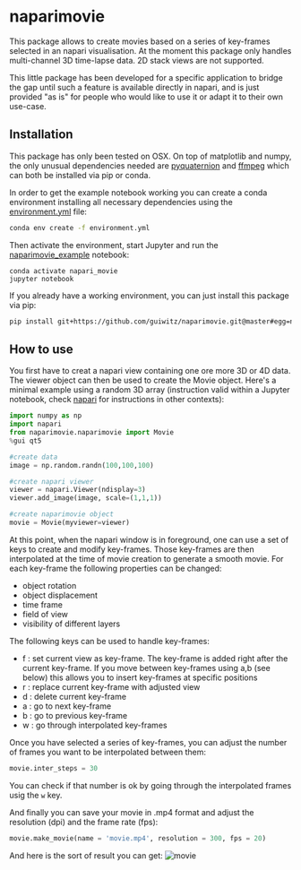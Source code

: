 # naparimovie

This package allows to create movies based on a series of key-frames selected in an napari visualisation. At the moment this package only handles multi-channel 3D time-lapse data. 2D stack views are not supported.

This little package has been developed for a specific application to bridge the gap until such a feature is available directly in napari, and is just provided "as is" for people who would like to use it or adapt it to their own use-case. 

## Installation

This package has only been tested on OSX. On top of matplotlib and numpy, the only unusual dependencies needed are [pyquaternion](http://kieranwynn.github.io/pyquaternion/) and [ffmpeg](http://www.ffmpeg.org/) which can both be installed via pip or conda.

In order to get the example notebook working you can create a conda environment installing all necessary dependencies using the [environment.yml](environment.yml) file:

```bash
conda env create -f environment.yml
```
Then activate the environment, start Jupyter and run the [naparimovie_example](naparimovie_example.ipynb) notebook:
```
conda activate napari_movie
jupyter notebook
```
If you already have a working environment, you can just install this package via pip:
```bash
pip install git+https://github.com/guiwitz/naparimovie.git@master#egg=naparimovie
```

## How to use

You first have to creat a napari view containing one ore more 3D or 4D data. The viewer object can then be used to create the Movie object. Here's a minimal example using a random 3D array (instruction valid within a Jupyter notebook, check [napari](https://github.com/napari/napari) for instructions in other contexts):

```python
import numpy as np
import napari
from naparimovie.naparimovie import Movie
%gui qt5

#create data
image = np.random.randn(100,100,100)

#create napari viewer
viewer = napari.Viewer(ndisplay=3)
viewer.add_image(image, scale=(1,1,1))

#create naparimovie object
movie = Movie(myviewer=viewer)
```

At this point, when the napari window is in foreground, one can use a set of keys to create and modify key-frames. Those key-frames are then interpolated at the time of movie creation to generate a smooth movie. For each key-frame the following properties can be changed:

- object rotation
- object displacement
- time frame
- field of view
- visibility of different layers

The following keys can be used to handle key-frames:

- f : set current view as key-frame. The key-frame is added right after the current key-frame. If you move between key-frames using a,b (see below) this allows you to insert key-frames at specific positions
- r : replace current key-frame with adjusted view
- d : delete current key-frame
- a : go to next key-frame
- b : go to previous key-frame
- w : go through interpolated key-frames

Once you have selected a series of key-frames, you can adjust the number of frames you want to be interpolated between them:
```python
movie.inter_steps = 30
```
You can check if that number is ok by going through the interpolated frames usig the ```w``` key.

And finally you can save your movie in .mp4 format and adjust the resolution (dpi) and the frame rate (fps):
```python
movie.make_movie(name = 'movie.mp4', resolution = 300, fps = 20)
```
And here is the sort of result you can get:
![movie](/images/movie.gif)
